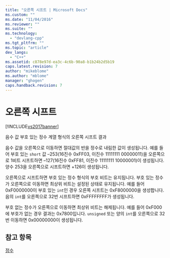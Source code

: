 ```yaml
---
title: "오른쪽 시프트 | Microsoft Docs"
ms.custom: ""
ms.date: "11/04/2016"
ms.reviewer: ""
ms.suite: ""
ms.technology: 
  - "devlang-cpp"
ms.tgt_pltfrm: ""
ms.topic: "article"
dev_langs: 
  - "C++"
ms.assetid: c878e97d-ea3c-4c6b-90a8-b1b24b2d5b19
caps.latest.revision: 7
author: "mikeblome"
ms.author: "mblome"
manager: "ghogen"
caps.handback.revision: 7
---
```

# 오른쪽 시프트
[!INCLUDE[vs2017banner](../assembler/inline/includes/vs2017banner.md)]

음수 값 부호 있는 정수 계열 형식의 오른쪽 시프트 결과  
  
 음수 값을 오른쪽으로 이동하면 절대값의 반을 정수로 내림한 값이 생성됩니다.  예를 들어 부호 있는 `short` 값 –253\(16진수 0xFF03, 이진수 11111111 00000011\)을 오른쪽으로 1비트 시프트하면 –127\(16진수 0xFF81, 이진수 11111111 10000001\)이 생성됩니다.  양수 253을 오른쪽으로 시프트하면 \+126이 생성됩니다.  
  
 오른쪽으로 시프트하면 부호 있는 정수 형식의 부호 비트는 유지됩니다.  부호 있는 정수가 오른쪽으로 이동하면 최상위 비트는 설정된 상태로 유지됩니다.  예를 들어 0xF0000000이 부호 있는 `int`인 경우 오른쪽 시프트는 0xF8000000을 생성합니다.  음의 `int`를 오른쪽으로 32번 시프트하면 0xFFFFFFFF가 생성됩니다.  
  
 부호 없는 정수가 오른쪽으로 이동하면 최상위 비트는 해제됩니다.  예를 들어 0xF000에 부호가 없는 경우 결과는 0x7800입니다.  `unsigned` 또는 양의 `int`를 오른쪽으로 32번 이동하면 0x00000000이 생성됩니다.  
  
## 참고 항목  
 [정수](../c-language/integers.md)